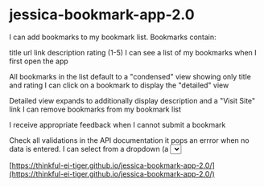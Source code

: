 # jessica-bookmark-app-2.0
I can add bookmarks to my bookmark list. Bookmarks contain:

title
url link
description
rating (1-5)
I can see a list of my bookmarks when I first open the app

All bookmarks in the list default to a "condensed" view showing only title and rating
I can click on a bookmark to display the "detailed" view

Detailed view expands to additionally display description and a "Visit Site" link
I can remove bookmarks from my bookmark list

I receive appropriate feedback when I cannot submit a bookmark

Check all validations in the API documentation it pops an errror when no data is entered.
I can select from a dropdown (a <select> element) a "minimum rating" to filter the list by all bookmarks rated at or above the chosen selection



[https://thinkful-ei-tiger.github.io/jessica-bookmark-app-2.0/](https://thinkful-ei-tiger.github.io/jessica-bookmark-app-2.0/)




